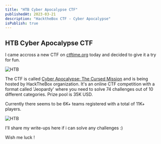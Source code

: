 ```yaml
---
title: "HTB Cyber Apocalypse CTF"
publishedAt: 2023-03-21
description: "HacktheBox CTF - Cyber Apocalypse"
isPublish: true
---
```


## HTB Cyber Apocalypse CTF

I came accross a new CTF on [ctftime.org](https://ctftime.org/) today and decided to give it a try for fun.

![HTB](/images/htb/htb_ca_ctf.png)

The CTF is called [Cyber Apocalypse: The Cursed Mission](https://ctf.hackthebox.com/event/details/cyber-apocalypse-2023-the-cursed-mission-821) and is being hosted by HackTheBox organization.
It's an online CTF competition with a format called 'Jeopardy' where you need to solve 74 challenges out of 10 different categories. Prize pool is 35K USD.

Currently there seems to be 6K+ teams registered with a total of 11K+ players.

![HTB](/images/htb/htb_info.png)

I'll share my write-ups here if i can solve any challenges :)

Wish me luck !
